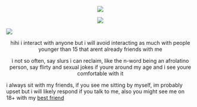 <p align="center">
  <img src="https://files.catbox.moe/njiu3f.png" /></p>

   <p align="center">
  <img src="https://files.catbox.moe/ccmf8y.webp" /></p>
   
   ![](https://komarev.com/ghpvc/?username=Acceptmylove&color=red)


 <p align="center">     
  hihi i interact with anyone but i will avoid interacting as much with people younger than 15 that arent already friends with me

 <p align="center">    i not so often, say slurs i can reclaim, like the n-word being an afrolatino person, say flirty and sexual jokes if youre around my age and i see youre comfortable with it

   i always sit with my friends, if you see me sitting by myself, im probably upset but i will likely respond if you talk to me, also you might see me on 18+ with my [best friend](https://1-29-22.carrd.co/) 

